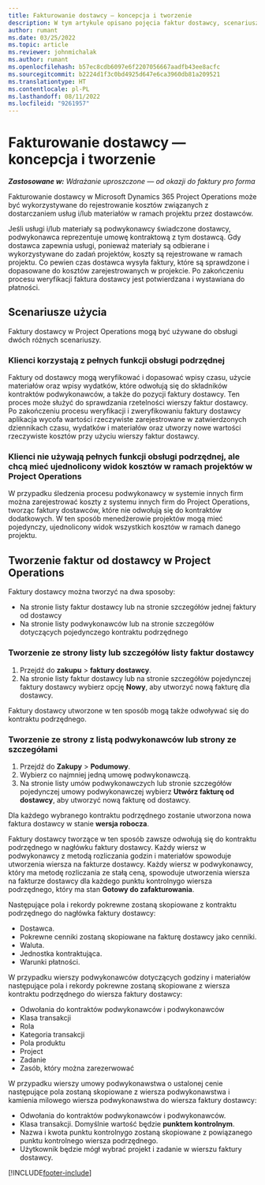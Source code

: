 ```yaml
---
title: Fakturowanie dostawcy — koncepcja i tworzenie
description: W tym artykule opisano pojęcia faktur dostawcy, scenariusze użycia oraz sposób tworzenia faktur od dostawców w Microsoft Dynamics 365 Project Operations.
author: rumant
ms.date: 03/25/2022
ms.topic: article
ms.reviewer: johnmichalak
ms.author: rumant
ms.openlocfilehash: b57ec8cdb6097e6f2207056667aadfb43ee8acfc
ms.sourcegitcommit: b2224d1f3c0bd4925d647e6ca3960db81a209521
ms.translationtype: HT
ms.contentlocale: pl-PL
ms.lasthandoff: 08/11/2022
ms.locfileid: "9261957"
---
```

# <a name="vendor-invoicing---concept-and-creation"></a>Fakturowanie dostawcy — koncepcja i tworzenie

_**Zastosowane w:** Wdrażanie uproszczone — od okazji do faktury pro forma_

Fakturowanie dostawcy w Microsoft Dynamics 365 Project Operations może być wykorzystywane do rejestrowanie kosztów związanych z dostarczaniem usług i/lub materiałów w ramach projektu przez dostawców.

Jeśli usługi i/lub materiały są podwykonawcy świadczone dostawcy, podwykonawca reprezentuje umowę kontraktową z tym dostawcą. Gdy dostawca zapewnia usługi, ponieważ materiały są odbierane i wykorzystywane do zadań projektów, koszty są rejestrowane w ramach projektu. Co pewien czas dostawca wysyła faktury, które są sprawdzone i dopasowane do kosztów zarejestrowanych w projekcie. Po zakończeniu procesu weryfikacji faktura dostawcy jest potwierdzana i wystawiana do płatności.

## <a name="scenarios-for-use"></a>Scenariusze użycia

Faktury dostawcy w Project Operations mogą być używane do obsługi dwóch różnych scenariuszy.

### <a name="customers-use-the-full-subcontracting-experiences"></a>Klienci korzystają z pełnych funkcji obsługi podrzędnej

Faktury od dostawcy mogą weryfikować i dopasować wpisy czasu, użycie materiałów oraz wpisy wydatków, które odwołują się do składników kontraktów podwykonawców, a także do pozycji faktury dostawcy. Ten proces może służyć do sprawdzania rzetelności wierszy faktur dostawcy. Po zakończeniu procesu weryfikacji i zweryfikowaniu faktury dostawcy aplikacja wycofa wartości rzeczywiste zarejestrowane w zatwierdzonych dziennikach czasu, wydatków i materiałów oraz utworzy nowe wartości rzeczywiste kosztów przy użyciu wierszy faktur dostawcy.

### <a name="customers-dont-use-the-full-subcontracting-experiences-but-want-to-have-a-unified-view-of-costs-on-projects-in-project-operations"></a>Klienci nie używają pełnych funkcji obsługi podrzędnej, ale chcą mieć ujednolicony widok kosztów w ramach projektów w Project Operations

W przypadku śledzenia procesu podwykonawcy w systemie innych firm można zarejestrować koszty z systemu innych firm do Project Operations, tworząc faktury dostawców, które nie odwołują się do kontraktów dodatkowych. W ten sposób menedżerowie projektów mogą mieć pojedynczy, ujednolicony widok wszystkich kosztów w ramach danego projektu.

## <a name="creation-of-vendor-invoices-in-project-operations"></a>Tworzenie faktur od dostawcy w Project Operations

Faktury dostawcy można tworzyć na dwa sposoby:

- Na stronie listy faktur dostawcy lub na stronie szczegółów jednej faktury od dostawcy
- Na stronie listy podwykonawców lub na stronie szczegółów dotyczących pojedynczego kontraktu podrzędnego

### <a name="creation-from-the-vendor-invoice-list-page-or-details-page"></a>Tworzenie ze strony listy lub szczegółów listy faktur dostawcy

1. Przejdź do **zakupu** \> **faktury dostawcy**.
2. Na stronie listy faktur dostawcy lub na stronie szczegółów pojedynczej faktury dostawcy wybierz opcję **Nowy**, aby utworzyć nową fakturę dla dostawcy.

Faktury dostawcy utworzone w ten sposób mogą także odwoływać się do kontraktu podrzędnego.

### <a name="creation-from-the-subcontract-list-page-or-details-page"></a>Tworzenie ze strony z listą podwykonawców lub strony ze szczegółami

1. Przejdź do **Zakupy** \> **Podumowy**.
2. Wybierz co najmniej jedną umowę podwykonawczą.
3. Na stronie listy umów podwykonawczych lub stronie szczegółów pojedynczej umowy podwykonawczej wybierz **Utwórz fakturę od dostawcy**, aby utworzyć nową fakturę od dostawcy.

Dla każdego wybranego kontraktu podrzędnego zostanie utworzona nowa faktura dostawcy w stanie **wersja robocza**.

Faktury dostawcy tworzące w ten sposób zawsze odwołują się do kontraktu podrzędnego w nagłówku faktury dostawcy. Każdy wiersz w podwykonawcy z metodą rozliczania godzin i materiałów spowoduje utworzenia wiersza na fakturze dostawcy. Każdy wiersz w podwykonawcy, który ma metodę rozliczania ze stałą ceną, spowoduje utworzenia wiersza na fakturze dostawcy dla każdego punktu kontrolnygo wiersza podrzędnego, który ma stan **Gotowy do zafakturowania**.

Następujące pola i rekordy pokrewne zostaną skopiowane z kontraktu podrzędnego do nagłówka faktury dostawcy:

- Dostawca.
- Pokrewne cenniki zostaną skopiowane na fakturę dostawcy jako cenniki.
- Waluta.
- Jednostka kontraktująca.
- Warunki płatności.

W przypadku wierszy podwykonawców dotyczących godziny i materiałów następujące pola i rekordy pokrewne zostaną skopiowane z wiersza kontraktu podrzędnego do wiersza faktury dostawcy:

- Odwołania do kontraktów podwykonawców i podwykonawców
- Klasa transakcji
- Rola
- Kategoria transakcji
- Pola produktu
- Project
- Zadanie
- Zasób, który można zarezerwować

W przypadku wierszy umowy podwykonawstwa o ustalonej cenie następujące pola zostaną skopiowane z wiersza podwykonawstwa i kamienia milowego wiersza podwykonawstwa do wiersza faktury dostawcy:

- Odwołania do kontraktów podwykonawców i podwykonawców.
- Klasa transakcji. Domyślnie wartość będzie **punktem kontrolnym**.
- Nazwa i kwota punktu kontrolnygo zostaną skopiowane z powiązanego punktu kontrolnego wiersza podrzędnego.
- Użytkownik będzie mógł wybrać projekt i zadanie w wierszu faktury dostawcy.

[!INCLUDE[footer-include](../../includes/footer-banner.md)]
